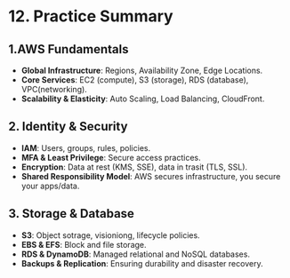 # 12. Practice Summary

## 1.AWS Fundamentals
- **Global Infrastructure**: Regions, Availability Zone, Edge Locations.
- **Core Services**: EC2 (compute), S3 (storage), RDS (database), VPC(networking).
- **Scalability & Elasticity**: Auto Scaling, Load Balancing, CloudFront.

## 2. Identity & Security
- **IAM**: Users, groups, rules, policies.
- **MFA & Least Privilege**: Secure access practices.
- **Encryption**: Data at rest (KMS, SSE), data in trasit (TLS, SSL).
- **Shared Responsibility Model**: AWS secures infrastructure, you secure your apps/data.

## 3. Storage & Database
- **S3**: Object sotrage, visioniong, lifecycle policies.
- **EBS & EFS**: Block and file storage.
- **RDS & DynamoDB**: Managed relational and NoSQL databases.
- **Backups & Replication**: Ensuring durability and disaster recovery.
